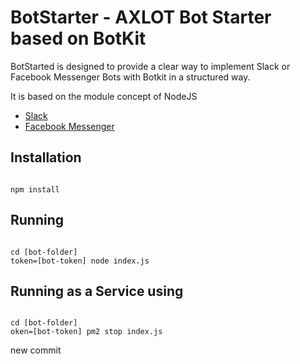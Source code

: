 # BotStarter - AXLOT Bot Starter based on BotKit

BotStarted is designed to provide a clear way to implement Slack or Facebook Messenger Bots with Botkit in a structured way.

It is based on the module concept of NodeJS

* [Slack](http://api.slack.com)
* [Facebook Messenger](http://developers.facebook.com)


## Installation


```

npm install
```

## Running

```

cd [bot-folder]
token=[bot-token] node index.js
```

## Running as a Service using 

```

cd [bot-folder]
oken=[bot-token] pm2 stop index.js
```

new commit
